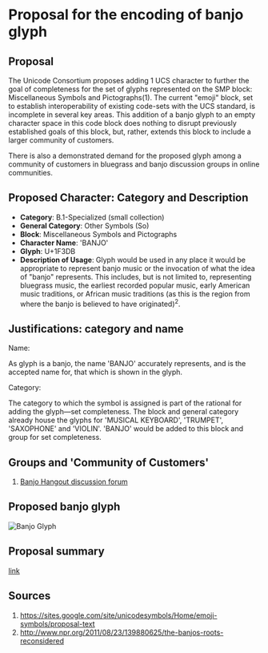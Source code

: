 Proposal for the encoding of banjo glyph
===

Proposal
---

The Unicode Consortium proposes adding 1 UCS character to further the goal of completeness
for the set of glyphs represented on the SMP block: Miscellaneous Symbols and Pictographs(1).
The current "emoji" block, set to establish interoperability of existing code-sets
with the UCS standard, is incomplete in several key areas. This addition of
a banjo glyph to an empty character space in this code block does nothing to
disrupt previously established goals of this block, but, rather, extends this
block to include a larger community of customers.

There is also a demonstrated demand for the proposed glyph among a community of
customers in bluegrass and banjo discussion groups in online communities.

Proposed Character: Category and Description
---

* **Category**: B.1-Specialized (small collection)
* **General Category**: Other Symbols (So)
* **Block**: Miscellaneous Symbols and Pictographs
* **Character Name**: 'BANJO'
* **Glyph**:  U+1F3DB
* **Description of Usage**: 
  Glyph would be used in any place it would be appropriate to represent 
  banjo music or the invocation of what the idea of "banjo" represents.
  This includes, but is not limited to, representing bluegrass music,
  the earliest recorded popular music, early American music traditions, or
  African music traditions (as this is the region from where the banjo is
  believed to have originated)<sup>2</sup>.

Justifications: category and name
---

Name:

As glyph is a banjo, the name 'BANJO' accurately represents, and is 
the accepted name for, that which is shown in the glyph.

Category:

The category to which the symbol is assigned is part of the rational for
adding the glyph—set completeness. The block and general category already
house the glyphs for 'MUSICAL KEYBOARD', 'TRUMPET', 'SAXOPHONE' and 'VIOLIN'. 
'BANJO' would be added to this block and group for set completeness.

Groups and 'Community of Customers'
---

1. [Banjo Hangout discussion forum](http://www.banjohangout.org/topic/278863)

Proposed banjo glyph
---
![Banjo Glyph](https://raw.github.com/thcipriani/unicode-banjo/master/Proposal/banjo.png)

Proposal summary
----
[link](https://raw.github.com/thcipriani/unicode-banjo/master/n4102-form.png)

Sources
---

1. https://sites.google.com/site/unicodesymbols/Home/emoji-symbols/proposal-text
2. http://www.npr.org/2011/08/23/139880625/the-banjos-roots-reconsidered

